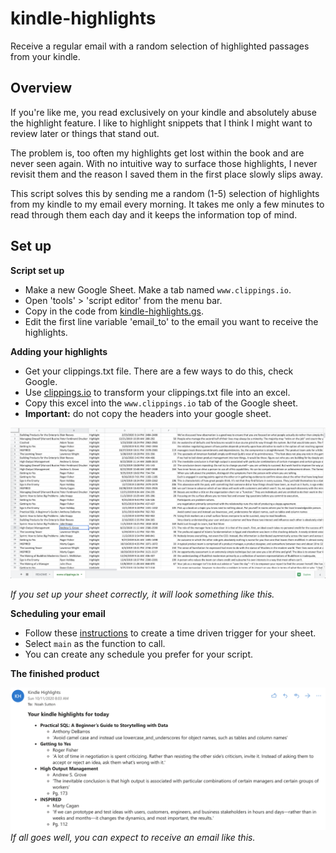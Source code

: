 # kindle-highlights

Receive a regular email with a random selection of highlighted passages from your kindle.

## Overview
If you're like me, you read exclusively on your kindle and absolutely abuse the highlight feature. I like to highlight snippets that I think I might want to review later or things that stand out.

The problem is, too often my highlights get lost within the book and are never seen again. With no intuitive way to surface those highlights, I never revisit them and the reason I saved them in the first place slowly slips away.

This script solves this by sending me a random (1-5) selection of highlights from my kindle to my email every morning. It takes me only a few minutes to read through them each day and it keeps the information top of mind.

## Set up 

**Script set up**
* Make a new Google Sheet. Make a tab named `www.clippings.io`.
*  Open 'tools' > 'script editor' from the menu bar.
* Copy in the code from [kindle-highlights.gs](https://github.com/nsutton00/kindle-highlights/blob/main/kindle-highlights.gs "kindle-highlights.gs"). 
*  Edit the first line variable 'email_to' to the email you want to receive the highlights.

**Adding your highlights**
* Get your clippings.txt file. There are a few ways to do this, check Google.
* Use [clippings.io](https://www.clippings.io/) to transform your clippings.txt file into an excel.
* Copy this excel into the `www.clippings.io` tab of the Google sheet.
* **Important:** do not copy the headers into your google sheet.

![Example of a properly setup sheet](https://github.com/nsutton00/kindle-highlights/blob/main/Google%20sheet.png)

*If you set up your sheet correctly, it will look something like this.*

**Scheduling your email**
* Follow these [instructions](https://developers.google.com/apps-script/guides/triggers/installable#managing_triggers_manually) to create a time driven trigger for your sheet.
* Select `main` as the function to call.
* You can create any schedule you prefer for your script. 

**The finished product**

![Example email with kindle highlights](https://github.com/nsutton00/kindle-highlights/blob/main/Your%20kindle%20highlights.png)
*If all goes well, you can expect to receive an email like this.*

